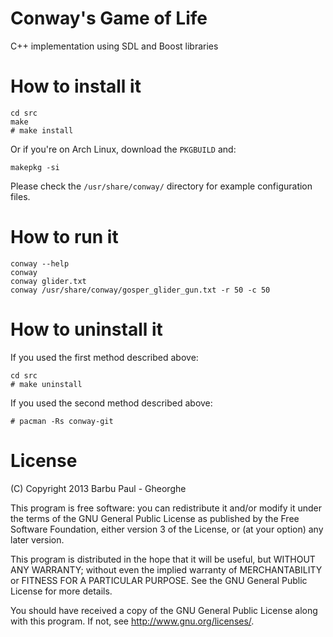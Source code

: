 Conway's Game of Life
=====================

C++ implementation using SDL and Boost libraries

How to install it
=================

```
cd src
make
# make install
```

Or if you're on Arch Linux, download the `PKGBUILD` and:
```
makepkg -si
```

Please check the `/usr/share/conway/` directory for example configuration files.

How to run it
=============

```
conway --help
conway
conway glider.txt
conway /usr/share/conway/gosper_glider_gun.txt -r 50 -c 50
```

How to uninstall it
===================

If you used the first method described above:
```
cd src
# make uninstall
```

If you used the second method described above:
```
# pacman -Rs conway-git
```

License
=======

(C) Copyright 2013 Barbu Paul - Gheorghe

This program is free software: you can redistribute it and/or modify
it under the terms of the GNU General Public License as published by
the Free Software Foundation, either version 3 of the License, or
(at your option) any later version.

This program is distributed in the hope that it will be useful,
but WITHOUT ANY WARRANTY; without even the implied warranty of
MERCHANTABILITY or FITNESS FOR A PARTICULAR PURPOSE.  See the
GNU General Public License for more details.

You should have received a copy of the GNU General Public License
along with this program.  If not, see <http://www.gnu.org/licenses/>.
